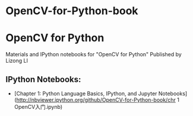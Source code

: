 # OpenCV-for-Python-book
# OpenCV for Python

Materials and IPython notebooks for "OpenCV for Python"
Published by Lizong LI


## IPython Notebooks:

* [Chapter 1: Python Language Basics, IPython, and Jupyter Notebooks](http://nbviewer.ipython.org/github/OpenCV-for-Python-book/chr 1 OpenCV入门.ipynb)
